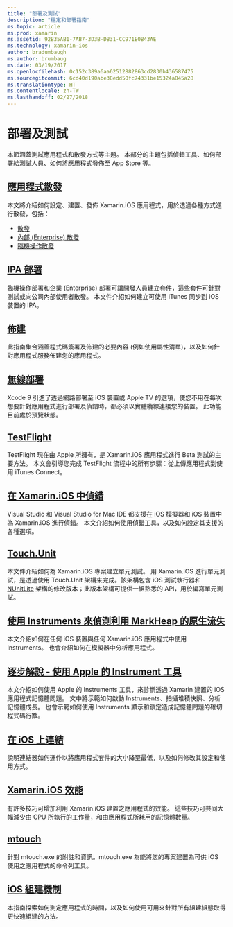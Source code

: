 ```yaml
---
title: "部署及測試"
description: "穩定和部署指南"
ms.topic: article
ms.prod: xamarin
ms.assetid: 92B35AB1-7AB7-3D3B-DB31-CC971E0B43AE
ms.technology: xamarin-ios
author: bradumbaugh
ms.author: brumbaug
ms.date: 03/19/2017
ms.openlocfilehash: 0c152c389a6aa62512882863cd2830b436587475
ms.sourcegitcommit: 6cd40d190abe38edd50fc74331be15324a845a28
ms.translationtype: HT
ms.contentlocale: zh-TW
ms.lasthandoff: 02/27/2018
---
```

# <a name="deployment-and-testing"></a>部署及測試

本節涵蓋測試應用程式和散發方式等主題。 本部分的主題包括偵錯工具、如何部署給測試人員、如何將應用程式發佈至 App Store 等。


##  <a name="app-distributioniosdeploy-testapp-distributionindexmd"></a>[應用程式散發](~/ios/deploy-test/app-distribution/index.md)

本文將介紹如何設定、建置、發佈 Xamarin.iOS 應用程式，用於透過各種方式進行散發，包括：

- [散發](~/ios/deploy-test/app-distribution/app-store-distribution/index.md)
- [內部 (Enterprise) 散發](~/ios/deploy-test/app-distribution/in-house-distribution.md)
- [臨機操作散發](~/ios/deploy-test/app-distribution/ad-hoc-distribution.md)

##  <a name="ipa-deploymentiosdeploy-testapp-distributionipa-supportmd"></a>[IPA 部署](~/ios/deploy-test/app-distribution/ipa-support.md)

臨機操作部署和企業 (Enterprise) 部署可讓開發人員建立套件，這些套件可針對測試或向公司內部使用者散發。 本文件介紹如何建立可使用 iTunes 同步到 iOS 裝置的 IPA。

## <a name="provisioningprovisioningindexmd"></a>[佈建](provisioning/index.md)

此指南集合涵蓋程式碼簽署及佈建的必要內容 (例如使用屬性清單)，以及如何針對應用程式服務佈建您的應用程式。 

## <a name="wireless-deploymentwireless-deploymentmd"></a>[無線部署](wireless-deployment.md)

 Xcode 9 引進了透過網路部署至 iOS 裝置或 Apple TV 的選項，使您不用在每次想要針對應用程式進行部署及偵錯時，都必須以實體纜線連接您的裝置。 此功能目前處於預覽狀態。

##  <a name="testflightiosdeploy-testtestflightmd"></a>[TestFlight](~/ios/deploy-test/testflight.md)

TestFlight 現在由 Apple 所擁有，是 Xamarin.iOS 應用程式進行 Beta 測試的主要方法。 本文會引導您完成 TestFlight 流程中的所有步驟：從上傳應用程式到使用 iTunes Connect。

##  <a name="debugging-in-xamariniosiosdeploy-testdebugging-in-xamarin-iosmd"></a>[在 Xamarin.iOS 中偵錯](~/ios/deploy-test/debugging-in-xamarin-ios.md)

Visual Studio 和 Visual Studio for Mac IDE 都支援在 iOS 模擬器和 iOS 裝置中為 Xamarin.iOS 進行偵錯。 本文介紹如何使用偵錯工具，以及如何設定其支援的各種選項。


##  <a name="touchunitiosdeploy-testtouchunitmd"></a>[Touch.Unit](~/ios/deploy-test/touch.unit.md)

本文件介紹如何為 Xamarin.iOS 專案建立單元測試。
用 Xamarin.iOS 進行單元測試，是透過使用 Touch.Unit 架構來完成。該架構包含 iOS 測試執行器和 [NUnitLite](http://www.nunitlite.com/) 架構的修改版本；此版本架構可提供一組熟悉的 API，用於編寫單元測試。



##  <a name="using-instruments-to-detect-native-leaks-using-markheapiosdeploy-testusing-instruments-to-detect-native-leaks-using-markheapmd"></a>[使用 Instruments 來偵測利用 MarkHeap 的原生流失](~/ios/deploy-test/using-instruments-to-detect-native-leaks-using-markheap.md)

本文介紹如何在任何 iOS 裝置與任何 Xamarin.iOS 應用程式中使用 Instruments。 也會介紹如何在模擬器中分析應用程式。



##  <a name="walkthrough---using-apples-instrument-tooliosdeploy-testwalkthrough-apples-instrumentmd"></a>[逐步解說 - 使用 Apple 的 Instrument 工具](~/ios/deploy-test/walkthrough-apples-instrument.md)

本文介紹如何使用 Apple 的 Instruments 工具，來診斷透過 Xamarin 建置的 iOS 應用程式記憶體問題。 文中將示範如何啟動 Instruments、拍攝堆積快照、分析記憶體成長。 也會示範如何使用 Instruments 顯示和鎖定造成記憶體問題的確切程式碼行數。

##  <a name="linking-on-ioslinkermd"></a>[在 iOS 上連結](linker.md)

說明連結器如何運作以將應用程式套件的大小降至最低，以及如何修改其設定和使用方式。

##  <a name="xamarinios-performanceperformancemd"></a>[Xamarin.iOS 效能](performance.md)

有許多技巧可增加利用 Xamarin.iOS 建置之應用程式的效能。 這些技巧可共同大幅減少由 CPU 所執行的工作量，和由應用程式所耗用的記憶體數量。

##  <a name="mtouchmtouchmd"></a>[mtouch](mtouch.md)

針對 mtouch.exe 的附註和資訊。mtouch.exe 為能將您的專案建置為可供 iOS 使用之應用程式的命令列工具。

## <a name="ios-build-mechanicsios-build-mechanicsmd"></a>[iOS 組建機制](ios-build-mechanics.md)

本指南探索如何測定應用程式的時間，以及如何使用可用來針對所有組建組態取得更快速組建的方法。